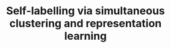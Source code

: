 ---
title: "Self-labelling via simultaneous clustering and representation learning"
collection: publications
permalink: /publication/2020-asano2020self
year: 2020
venue: 'International Conference on Learning Representations'
authors: 'Asano, YM and Rupprecht, C and Vedaldi, A'
paperurl: 'https://arxiv.org/abs/1911.05371'
bibtex: "@inproceedings{asano2020self,\n    author = \"Asano, YM and Rupprecht, C and Vedaldi, A\",\n    title = \"Self-labelling via simultaneous clustering and representation learning\",\n    booktitle = \"International Conference on Learning Representations\",\n    year = \"2020\"\n}\n"
---